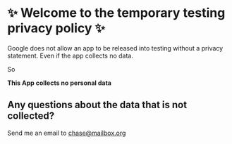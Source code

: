 # ✨ Welcome to the temporary testing privacy policy ✨

Google does not allow an app to be released into testing without a privacy statement. Even if the app collects no data.

So

**This App collects no personal data**

## Any questions about the data that is not collected?
Send me an email to [chase@mailbox.org](mailto:chase@mailbox.org)